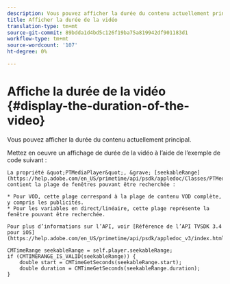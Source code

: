```yaml
---
description: Vous pouvez afficher la durée du contenu actuellement principal.
title: Afficher la durée de la vidéo
translation-type: tm+mt
source-git-commit: 89bdda1d4bd5c126f19ba75a819942df901183d1
workflow-type: tm+mt
source-wordcount: '107'
ht-degree: 0%

---
```



# Affiche la durée de la vidéo {#display-the-duration-of-the-video}

Vous pouvez afficher la durée du contenu actuellement principal.

Mettez en oeuvre un affichage de durée de la vidéo à l’aide de l’exemple de code suivant :

    La propriété &quot;PTMediaPlayer&quot;, &grave; [seekableRange](https://help.adobe.com/en_US/primetime/api/psdk/appledoc/Classes/PTMediaPlayer.html#//api/name/seekableRange)&quot;, contient la plage de fenêtres pouvant être recherchée :
    
    * Pour VOD, cette plage correspond à la plage de contenu VOD complète, y compris les publicités.
    * Pour les variables en direct/linéaire, cette plage représente la fenêtre pouvant être recherchée.
    
    Pour plus d’informations sur l’API, voir [Référence de l’API TVSDK 3.4 pour iOS](https://help.adobe.com/en_US/primetime/api/psdk/appledoc_v3/index.html).

<!--<a id="example_A153BE3AC03F43C6BF3A156316A08CD3"></a>-->

```
CMTimeRange seekableRange = self.player.seekableRange;  
if (CMTIMERANGE_IS_VALID(seekableRange)) { 
    double start = CMTimeGetSeconds(seekableRange.start);  
    double duration = CMTimeGetSeconds(seekableRange.duration); 
}
```
